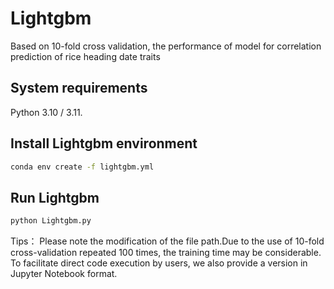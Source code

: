 # Lightgbm
Based on 10-fold cross validation, the performance of model for correlation prediction of rice heading date traits

## System requirements
Python 3.10 / 3.11.

## Install Lightgbm environment

```bash
conda env create -f lightgbm.yml
```

## Run Lightgbm

```bash
python Lightgbm.py
```
Tips： Please note the modification of the file path.Due to the use of 10-fold cross-validation repeated 100 times, the training time may be considerable. To facilitate direct code execution by users, we also provide a version in Jupyter Notebook format.
